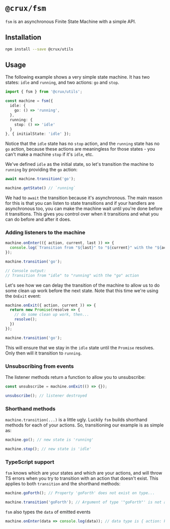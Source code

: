 # `@crux/fsm`

`fsm` is an asynchronous Finite State Machine with a simple API.

## Installation

```bash
npm install --save @crux/utils
```

## Usage

The following example shows a very simple state machine. It has two states: `idle` and `running`, and two actions: `go` and `stop`.

```ts
import { fsm } from '@crux/utils';

const machine = fsm({
  idle: {
    go: () => 'running',
  },
  running: {
    stop: () => 'idle'
  }
}, { initialState: 'idle' });
```

Notice that the `idle` state has no `stop` action, and the `running` state has no `go` action, because these actions are meaningless for those states - you can't make a machine `stop` if it's `idle`, etc.

We've defined `idle` as the initial state, so let's transition the machine to `running` by providing the `go` action:

```ts
await machine.transition('go');

machine.getState() // `running`
```

We had to `await` the transition because it's asynchronous. The main reason for this is that you can listen to state transitions and if your handlers are asynchronous too, you can make the machine wait until you're done before it transitions. This gives you control over when it transitions and what you can do before and after it does.

### Adding listeners to the machine

```ts
machine.onEnter(({ action, current, last )) => {
  console.log(`Transition from "${last}" to "${current}" with the "${action}" action`);
});

machine.transition('go');

// Console output:
// Transition from "idle" to "running" with the "go" action
```

Let's see how we can delay the transition of the machine to allow us to do some clean up work before the next state. Note that this time we're using the `OnExit` event:

```ts
machine.onExit({ action, current )) => {
  return new Promise(resolve => {
    // do some clean up work, then...
    resolve();
  })
});

machine.transition('go');
```

This will ensure that we stay in the `idle` state until the `Promise` resolves. Only then will it transition to `running`.

### Unsubscribing from events

The listener methods return a function to allow you to unsubscribe:

```ts
const unsubscribe = machine.onExit(() => {});

unsubscribe(); // listener destroyed
```

### Shorthand methods

`machine.transition(...)` is a little ugly. Luckily `fsm` builds shorthand methods for each of your actions. So, transitioning our example is as simple as:

```ts
machine.go(); // new state is 'running'

machine.stop(); // new state is 'idle'
```

### TypeScript support

`fsm` knows which are your states and which are your actions, and will throw TS errors when you try to transition with an action that doesn't exist. This applies to both `transition` and the shorthand methods:

```ts
machine.goForth(); // Property 'goForth' does not exist on type...

machine.transition('goForth'); // Argument of type '"goForth"' is not assignable to parameter of type...
```

`fsm` also types the `data` of emitted events

```ts
machine.onEnter(data => console.log(data)); // data type is { action: keyof Actions, current: string, last: string )
```
